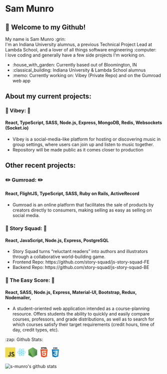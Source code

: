 # Sam Munro
## 👋 Welcome to my Github!

<p>
  My name is Sam Munro :grin: <br />
  I'm an Indiana University alumnus, a previous Technical Project Lead at Lambda School, and a lover of all things software engineering :computer:  <br />
  I love coding and generally have a few side projects I'm working on.
</p>
<ul>
  <li>:house_with_garden: Currently based out of Bloomington, IN</li>
  <li>:classical_building: Indiana University & Lambda School alumnus</li>
  <li>:memo: Currently working on: Vibey (Private Repo) and on the Gumroad web app</li>
</ul>

## About my current projects:

### :musical_note: Vibey: :musical_note: ###
#### React, TypeScript, SASS, Node.js, Express, MongoDB, Redis, Websockets (Socket.io)
<ul>
  <li>Vibey is a social-media-like platform for hosting or discovering music in group settings, where users can join up and listen to music together.</li>
  <li>Repository will be made public as it comes closer to production</li>
</ul>

## Other recent projects:

### :pencil2: Gumroad: :pencil2: ###
#### React, FlightJS, TypeScript, SASS, Ruby on Rails, ActiveRecord
<ul>
  <li>Gumroad is an online platform that facilitates the sale of products by creators directly to consumers, making selling as easy as selling on social media.</li>
</ul>

### :book: Story Squad: :book: ###
#### React, JavaScript, Node.js, Express, PostgreSQL
<ul>
  <li>Story Squad turns “reluctant readers” into authors and illustrators through a collaborative world-building game.</li>
  <li>Frontend Repo: https://github.com/story-squad/js-story-squad-FE</li>
  <li>Backend Repo: https://github.com/story-squad/js-story-squad-BE</li>
</ul>

### :pencil: The Easy Score: :pencil: ###
#### React, SASS, Node.js, Express, Material-UI, Bootstrap, Redux, Nodemailer,
<ul>
  <li>A student-oriented web application intended as a course-planning resource. Offers students the ability to quickly and easily compare courses, professors, and grade distributions, as well as to search for which courses satisfy their target requirements (credit hours, time of day, credit types, etc).</li>
 </ul>
  
  <summary>:zap: Github Stats:</summary>
  <br />
  <div>
    <img height=32 width=32 alt="javascript icon" src="https://raw.githubusercontent.com/github/explore/80688e429a7d4ef2fca1e82350fe8e3517d3494d/topics/javascript/javascript.png" />
  
<img height=32 width=32 alt="react icon"  src="https://raw.githubusercontent.com/github/explore/80688e429a7d4ef2fca1e82350fe8e3517d3494d/topics/react/react.png" />

<img height=32 width=32 alt="nodejs icon"  src="https://raw.githubusercontent.com/github/explore/80688e429a7d4ef2fca1e82350fe8e3517d3494d/topics/nodejs/nodejs.png" />

<img height=32 width=32 alt="html icon"  src="https://raw.githubusercontent.com/github/explore/80688e429a7d4ef2fca1e82350fe8e3517d3494d/topics/html/html.png" />

<img height=32 width=32 alt="css icon"  src="https://raw.githubusercontent.com/github/explore/80688e429a7d4ef2fca1e82350fe8e3517d3494d/topics/css/css.png" />

</div>
<br />

  <div>
  <img align='left' alt="s-munro's github stats" src="https://github-readme-stats.vercel.app/api?username=s-munro&hide=stars&show_icons=true&theme=react" /> 
  </div>
  <br />

